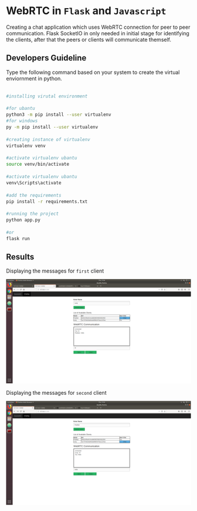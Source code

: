 # WebRTC in `Flask` and `Javascript`

Creating a chat application which uses WebRTC connection for peer to peer communication. Flask SocketIO in only needed in initial stage for identifying the
clients, after that the peers or clients will communicate themself.


## Developers Guideline
Type the following command based on your system to create the virtual enviornment in python.

```bash

#installing virutal environment

#for ubantu
python3 -m pip install --user virtualenv
#for windows
py -m pip install --user virtualenv

#creating instance of virtualenv
virtualenv venv

#activate virtualenv ubantu
source venv/bin/activate

#activate virtualenv ubantu
venv\Scripts\activate

#add the requirements
pip install -r requirements.txt

#running the project
python app.py

#or
flask run
```

## Results
Displaying the messages for `first` client

![Alt text](screenshots/working1.png "ScreenShot")

Displaying the messages for `second` client

![Alt text](screenshots/working2.png "ScreenShot")
